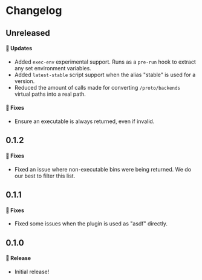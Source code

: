 # Changelog

## Unreleased

#### 🚀 Updates

- Added `exec-env` experimental support. Runs as a `pre-run` hook to extract any set environment variables.
- Added `latest-stable` script support when the alias "stable" is used for a version.
- Reduced the amount of calls made for converting `/proto/backends` virtual paths into a real path.

#### 🐞 Fixes

- Ensure an executable is always returned, even if invalid.

## 0.1.2

#### 🐞 Fixes

- Fixed an issue where non-executable bins were being returned. We do our best to filter this list.

## 0.1.1

#### 🐞 Fixes

- Fixed some issues when the plugin is used as "asdf" directly.

## 0.1.0

#### 🎉 Release

- Initial release!
